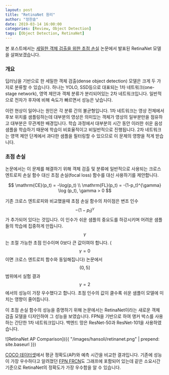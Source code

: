 ```yaml
---
layout: post
title: "RetinaNet 원리"
author: "정한솔"
date: 2019-03-14 16:00:00
categories: [Review, Object Detection]
tags: [Object Detection, RetinaNet]
---
```


본 포스트에서는 [세밀한 객체 검출을 위한 초점 손실](https://arxiv.org/abs/1708.02002) 논문에서 발표된 RetinaNet 모델을 살펴보겠습니다.

### 개요

딥러닝을 기반으로 한 세밀한 객체 검출(dense object detection) 모델은 크게 두 가지로 분류할 수 있습니다. 하나는 YOLO, SSD등으로 대표되는 1차 네트워크(one-stage network), 영역 제안과 객체 분류가 분리되어있는 2차 네트워크입니다. 일반적으로 전자가 후자에 비해 속도가 빠르면서 성능은 낮습니다.

이런 현상이 일어나는 원인은 각 분류 간의 불균형입니다. 1차 네트워크는 영상 전체에서 후보 위치를 샘플링하는데 대부분의 영상은 의미있는 객체가 영상의 일부분만을 점유하고 대부분은 무관계한 배경입니다. 학습 과정에서 대부분의 시간 동안 이러한 쉬운 음성 샘플을 학습하기 때문에 학습이 비효율적이고 비일반적으로 진행됩니다. 2차 네트워크는 영역 제안 단계에서 과다한 샘플을 필터링할 수 있으므로 이 문제의 영향을 적게 받습니다.

### 초점 손실

논문에서는 이 문제를 해결하기 위해 객체 검출 및 분류에 일반적으로 사용되는 크로스 엔트로피 손실 함수 대신 초점 손실(focal loss) 함수를 대신 사용하기를 제안합니다.

$$
\mathrm{CE}(p_t) = -\log(p_t) \\
\mathrm{FL}(p_t) = -(1-p_t)^{\gamma} \log (p_t), \gamma > 0
$$

기존 크로스 엔트로피와 비교했을때 초점 손실 함수의 차이점은 변조 인수 $$-(1-p_t)^{\gamma}$$가 추가되어 있다는 것입니다. 이 인수가 쉬운 샘플의 중요도를 하강시키며 어려운 샘플들의 학습에 집중하게 만듭니다. $$\gamma$$는 조절 가능한 초점 인수이며 0보다 큰 값이여야 합니다. ($$\gamma=0$$이면 크로스 엔트로피 함수와 동일해집니다) 논문에서 $$(0, 5]$$ 범위에서 실험 결과 $$\gamma = 2$$에서의 성능이 가장 우수했다고 합니다. 초점 인수의 값이 클수록 쉬운 샘플이 모델에 미치는 영향이 줄어듭니다.

이 초점 손실 함수의 성능을 증명하기 위해 논문에서는 RetinaNet이라는 새로운 객체 검출 모델을 디자인하여 그 성능을 보였습니다. FPN을 기반으로 하여 앵커 박스를 사용하는 간단한 1차 네트워크입니다. 백엔드 망은 ResNet-50과 ResNet-101을 사용하였습니다.

![RetinaNet AP Comparison]({{ "/images/hansoli/retinanet.png" | prepend: site.baseurl }})

[COCO 데이터셋](http://cocodataset.org)에서 평균 정확도(AP)와 예측 시간을 비교한 결과입니다. 기존에 성능이 가장 우수하다고 알려졌던 [FPN FRCN](https://arxiv.org/abs/1612.03144)도 그래프에 포함되어 있는데 같은 소요시간 기준으로 RetinaNet의 정확도가 가장 우수함을 알 수 있습니다.
